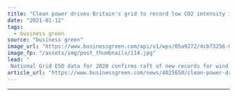 ```yaml
---
title: "Clean power drives Britain's grid to record low CO2 intensity in 2020"
date: "2021-01-12"
tags: 
  - business green
source: "business green"
image_url: "https://www.businessgreen.com/api/v1/wps/05a9272/4cb73256-035f-49f6-81c4-40f133aabf7e/10/Tralorg-2-image-credit-RPMI-Railpen-185x114.jpg"
image_fp: "/assets/img/post_thumbnails/114.jpg"
lead: "
 National Grid ESO data for 2020 confirms raft of new records for wind and solar generation, as well as longest coal-free run since the Industrial Revolution ..."
article_url: "https://www.businessgreen.com/news/4025650/clean-power-drives-britain-grid-record-low-co2-intensity-2020"
---
```


---
